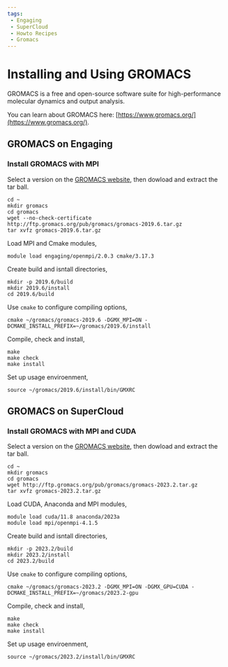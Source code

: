 ```yaml
---
tags:
 - Engaging
 - SuperCloud
 - Howto Recipes
 - Gromacs
---
```


# Installing and Using GROMACS

GROMACS is a free and open-source software suite for high-performance molecular dynamics and output analysis.

You can learn about GROMACS here: [https://www.gromacs.org/](https://www.gromacs.org/).

## GROMACS on Engaging

### Install GROMACS with MPI

Select a version on the [GROMACS website](https://ftp.gromacs.org/pub/gromacs/), then dowload and extract the tar ball.
```
cd ~
mkdir gromacs
cd gromacs
wget --no-check-certificate http://ftp.gromacs.org/pub/gromacs/gromacs-2019.6.tar.gz
tar xvfz gromacs-2019.6.tar.gz
```

Load MPI and Cmake modules,
```
module load engaging/openmpi/2.0.3 cmake/3.17.3
```

Create build and isntall directories,
```
mkdir -p 2019.6/build
mkdir 2019.6/install
cd 2019.6/build
```

Use `cmake` to configure compiling options,
```
cmake ~/gromacs/gromacs-2019.6 -DGMX_MPI=ON -DCMAKE_INSTALL_PREFIX=~/gromacs/2019.6/install
```

Compile, check and install,
```
make
make check
make install
```

Set up usage enviroenment,
```
source ~/gromacs/2019.6/install/bin/GMXRC
```


## GROMACS on SuperCloud

### Install GROMACS with MPI and CUDA

Select a version on the [GROMACS website](https://ftp.gromacs.org/pub/gromacs/), then dowload and extract the tar ball.
```
cd ~
mkdir gromacs
cd gromacs
wget http://ftp.gromacs.org/pub/gromacs/gromacs-2023.2.tar.gz
tar xvfz gromacs-2023.2.tar.gz
```

Load CUDA, Anaconda and MPI modules,
```
module load cuda/11.8 anaconda/2023a
module load mpi/openmpi-4.1.5
```

Create build and isntall directories,
```
mkdir -p 2023.2/build
mkdir 2023.2/install
cd 2023.2/build
```

Use `cmake` to configure compiling options,
```
cmake ~/gromacs/gromacs-2023.2 -DGMX_MPI=ON -DGMX_GPU=CUDA -DCMAKE_INSTALL_PREFIX=~/gromacs/2023.2-gpu
```

Compile, check and install,
```
make
make check
make install
```

Set up usage enviroenment,
```
source ~/gromacs/2023.2/install/bin/GMXRC
```

